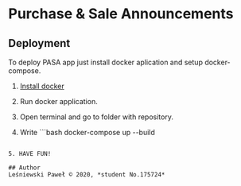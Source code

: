 # Purchase & Sale Announcements 

## Deployment

To deploy PASA app just install docker aplication and setup docker-compose.

1. [Install docker](https://https://www.docker.com/get-started "Install page")

2. Run docker application.

3. Open terminal and go to folder with repository.

4. Write ```bash
docker-compose up --build
``` and wait about 10 seconds.

5. HAVE FUN!

## Author
Leśniewski Paweł © 2020, *student No.175724*
